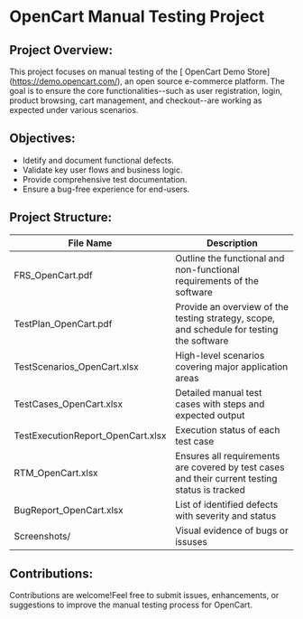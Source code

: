 # OpenCart Manual Testing Project 

## Project Overview:
This project focuses on manual testing of the [ OpenCart Demo Store] (https://demo.opencart.com/), an open source e-commerce platform. The goal is to ensure the core functionalities--such as user registration, login, product browsing, cart management, and checkout--are working as expected under various scenarios.

## Objectives:
- Idetify and document functional defects.
- Validate key user flows and business logic.
- Provide comprehensive test documentation.
- Ensure a bug-free experience for end-users.

## Project Structure:

| File Name | Description |
|-----------|-------------|
| FRS_OpenCart.pdf | Outline the functional and non-functional requirements of the software |
| TestPlan_OpenCart.pdf | Provide an overview of the testing strategy, scope, and schedule for testing the software |
| TestScenarios_OpenCart.xlsx | High-level scenarios covering major application areas |
| TestCases_OpenCart.xlsx | 	Detailed manual test cases with steps and expected output |
| TestExecutionReport_OpenCart.xlsx | Execution status of each test case |
| RTM_OpenCart.xlsx | Ensures all requirements are covered by test cases and their current testing status is tracked |
| BugReport_OpenCart.xlsx | 	List of identified defects with severity and status |
| Screenshots/ | Visual evidence of bugs or issuses |

## Contributions:
Contributions are welcome!Feel free to submit issues, enhancements, or suggestions to improve the manual testing process for OpenCart.


